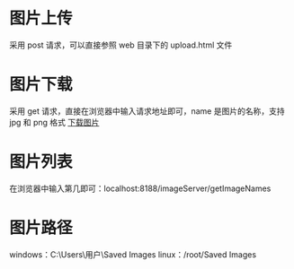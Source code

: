 # 图片上传
采用 post 请求，可以直接参照 web 目录下的 upload.html 文件

# 图片下载
采用 get 请求，直接在浏览器中输入请求地址即可，name 是图片的名称，支持 jpg 和 png 格式
[下载图片](localhost:8188/imageServer/downloadImage?name=a3)

# 图片列表
在浏览器中输入第几即可：localhost:8188/imageServer/getImageNames

# 图片路径
windows：C:\Users\用户\Saved Images
linux：/root/Saved Images